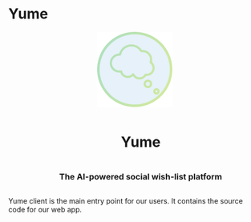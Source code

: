 # Yume

<div align="center">
  <img align="center"  width="auto" height="auto" src="/public/mstile-150x150.png" />
  <br/>

  <div id="user-content-toc">
    <ul>
      <summary>
      <h1 style="display: inline-block;">Yume</h1>
      <br/>
      <h3 style="display: inline-block;">The AI-powered social wish-list platform</h3>
      </summary>
    </ul>
  </div>
</div>

Yume client is the main entry point for our users. It contains the source code for our web app.
